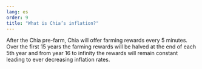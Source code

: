 ```yaml
---
lang: es
order: 9
title: "What is Chia’s inflation?"
---
```


After the Chia pre-farm, Chia will offer farming rewards every 5 minutes. Over the first 15 years the farming rewards will be halved at the end of each 5th year and from year 16 to infinity the rewards will remain constant leading to ever decreasing inflation rates.
